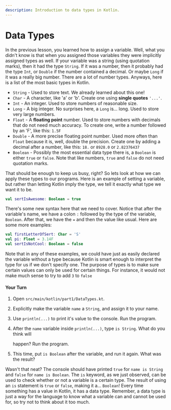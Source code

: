 ```yaml
---
description: Introduction to data types in Kotlin.
---
```


# Data Types

In the previous lesson, you learned how to assign a variable. Well, what you didn't know is that when you assigned those variables they were implicitly assigned types as well. If your variable was a string \(using quotation marks\), then it had the type `String`. If it was a number, then it probably had the type `Int`, or `Double` if the number contained a decimal. Or maybe `Long` if it was a really big number. There are a lot of number types. Anyways, here is a list of the most basic types in Kotlin.

* `String` - Used to store text. We already learned about this one!
* `Char` - A character, like 'a' or 'b'. Create one using **single quotes** `'...'`. 
* `Int` - An integer. Used to store numbers of reasonable size.
* `Long` - A big integer. No surprises here, a `Long` is... long. Used to store very large 
  numbers.  
* `Float` - A **floating point** number. Used to store numbers with decimals that do not need
  much accuracy. To create one, write a number followed by an 'F', like this: `1.5F`
* `Double` - A more precise floating point number. Used more often than `Float` because it is, well, double the precision. Create one by adding a decimal after a number, like this: `18.` or `8928.0` or `2.82376437`
* `Boolean` - Possibly the most essential data type there is, a `Boolean` is either `true` or 
  `false`. Note that like numbers, `true` and `false` do not need quotation marks.

That should be enough to keep us busy, right? So lets look at how we can apply these types to our programs. Here is an example of setting a variable, but rather than letting Kotlin imply the type, we tell it exactly what type we want it to be.

```kotlin
val sertIsAwesome: Boolean = true
```

There's some new syntax here that we need to cover. Notice that after the variable's name, we have a colon `:` followed by the type of the variable, `Boolean`. After that, we have the `=` and then the value like usual. Here are some more examples:

```kotlin
val firstLetterOfSert: Char = 'S'
val pi: Float = 3.14F
val sertIsNotCool: Boolean = false
```

Note that in any of these examples, we could have just as easily declared the variable without a type because Kotlin is smart enough to interpret the type for us if we don't specify one. The purpose of types is to make sure certain values can only be used for certain things. For instance, it would not make much sense to try to add `3` to `false`

#### Your Turn

1. Open `src/main/kotlin/part1/DataTypes.kt`.
2. Explicitly make the variable `name` a `String`, and assign it to your name.
3. Use `println(...)` to print it's value to the console. Run the program.
4. After the `name` variable inside `println(...)`, type `is String`. What do you think will

   happen? Run the program.

5. This time, put `is Boolean` after the variable, and run it again. What was the result?

Wasn't that neat? The console should have printed `true` for `name is String` and `false` for `name is Boolean`. The `is` keyword, as we just observed, can be used to check whether or not a variable is a certain type. The result of using an `is` statement is `true` or `false`, making it a... `Boolean`! Every time something has a value in Kotlin, it has a data type. Remember, a data type is just a way for the language to know what a variable can and cannot be used for, so try not to think about it too much.

